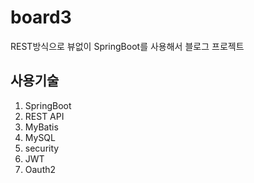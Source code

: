 # board3

REST방식으로 뷰없이 SpringBoot를 사용해서 블로그 프로젝트

## 사용기술

1. SpringBoot
2. REST API
3. MyBatis
4. MySQL
5. security
6. JWT
7. Oauth2
